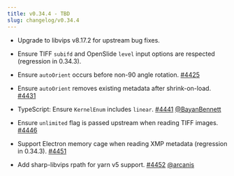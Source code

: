 ```yaml
---
title: v0.34.4 - TBD
slug: changelog/v0.34.4
---
```


* Upgrade to libvips v8.17.2 for upstream bug fixes.

* Ensure TIFF `subifd` and OpenSlide `level` input options are respected (regression in 0.34.3).

* Ensure `autoOrient` occurs before non-90 angle rotation.
  [#4425](https://github.com/lovell/sharp/issues/4425)

* Ensure `autoOrient` removes existing metadata after shrink-on-load.
  [#4431](https://github.com/lovell/sharp/issues/4431)

* TypeScript: Ensure `KernelEnum` includes `linear`.
  [#4441](https://github.com/lovell/sharp/pull/4441)
  [@BayanBennett](https://github.com/BayanBennett)

* Ensure `unlimited` flag is passed upstream when reading TIFF images.
  [#4446](https://github.com/lovell/sharp/issues/4446)

* Support Electron memory cage when reading XMP metadata (regression in 0.34.3).
  [#4451](https://github.com/lovell/sharp/issues/4451)

* Add sharp-libvips rpath for yarn v5 support.
  [#4452](https://github.com/lovell/sharp/pull/4452)
  [@arcanis](https://github.com/arcanis)
